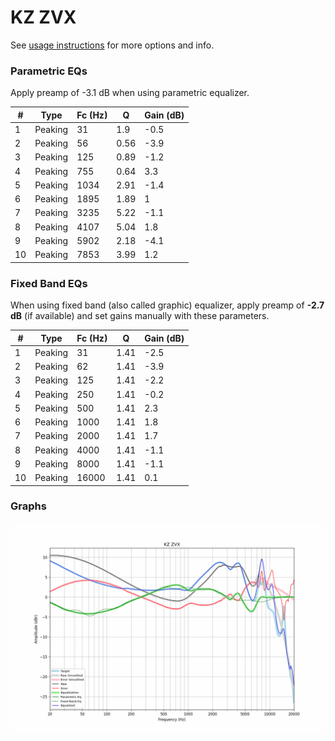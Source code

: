 # KZ ZVX
See [usage instructions](https://github.com/jaakkopasanen/AutoEq#usage) for more options and info.

### Parametric EQs
Apply preamp of -3.1 dB when using parametric equalizer.

|   # | Type    |   Fc (Hz) |    Q |   Gain (dB) |
|-----|---------|-----------|------|-------------|
|   1 | Peaking |        31 | 1.9  |        -0.5 |
|   2 | Peaking |        56 | 0.56 |        -3.9 |
|   3 | Peaking |       125 | 0.89 |        -1.2 |
|   4 | Peaking |       755 | 0.64 |         3.3 |
|   5 | Peaking |      1034 | 2.91 |        -1.4 |
|   6 | Peaking |      1895 | 1.89 |         1   |
|   7 | Peaking |      3235 | 5.22 |        -1.1 |
|   8 | Peaking |      4107 | 5.04 |         1.8 |
|   9 | Peaking |      5902 | 2.18 |        -4.1 |
|  10 | Peaking |      7853 | 3.99 |         1.2 |

### Fixed Band EQs
When using fixed band (also called graphic) equalizer, apply preamp of **-2.7 dB** (if available) and set gains manually with these parameters.

|   # | Type    |   Fc (Hz) |    Q |   Gain (dB) |
|-----|---------|-----------|------|-------------|
|   1 | Peaking |        31 | 1.41 |        -2.5 |
|   2 | Peaking |        62 | 1.41 |        -3.9 |
|   3 | Peaking |       125 | 1.41 |        -2.2 |
|   4 | Peaking |       250 | 1.41 |        -0.2 |
|   5 | Peaking |       500 | 1.41 |         2.3 |
|   6 | Peaking |      1000 | 1.41 |         1.8 |
|   7 | Peaking |      2000 | 1.41 |         1.7 |
|   8 | Peaking |      4000 | 1.41 |        -1.1 |
|   9 | Peaking |      8000 | 1.41 |        -1.1 |
|  10 | Peaking |     16000 | 1.41 |         0.1 |

### Graphs
![](./KZ%20ZVX.png)
